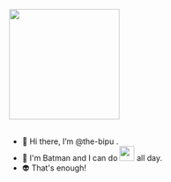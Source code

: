 <div id="header">
  <img src="https://media.giphy.com/media/citBl9yPwnUOs/giphy.gif" width="200" />
<!--   <img src="https://media.giphy.com/media/M9gbBd9nbDrOTu1Mqx/giphy.gif" width="120"/> -->
<!--   <img src="https://komarev.com/ghpvc/?username=the-bipu&style=flat-square&color=blue" alt=""/> -->
</div>

<!-- <div align="center">
  <img src="https://media.giphy.com/media/RbDKaczqWovIugyJmW/giphy.gif" width="400" height="200"/>
</div> -->
<br>

- 👋 Hi there, I’m @the-bipu .
- 🦇 I'm Batman and I can do <img src="https://media.giphy.com/media/WUlplcMpOCEmTGBtBW/giphy.gif" width="27"> all day.
- 👽 That's enough!
<!-- - 🌱 I’m currently learning  -->
<!-- - 💞️ I’m looking to collaborate on ... -->
<!-- - 📫 How to reach me ... -->

<!---
the-bipu/the-bipu is a ✨ special ✨ repository because its `README.md` (this file) appears on your GitHub profile.
You can click the Preview link to take a look at your changes.
--->
